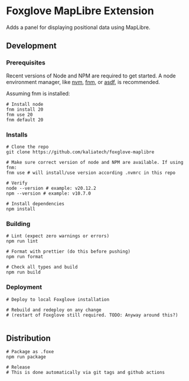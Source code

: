 # Foxglove MapLibre Extension

Adds a panel for displaying positional data using MapLibre.

## Development

### Prerequisites
Recent versions of Node and NPM are required to get started. A node environment manager,
like [nvm](https://github.com/nvm-sh/nvm), [fnm](https://github.com/Schniz/fnm),
or [asdf](https://asdf-vm.com/), is recommended.

Assuming fnm is installed:

```shell
# Install node
fnm install 20
fnm use 20
fnm default 20
```

### Installs

```shell
# Clone the repo
git clone https://github.com/kaliatech/foxglove-maplibre

# Make sure correct version of node and NPM are available. If using fnm:
fnm use # will install/use version according .nvmrc in this repo

# Verify
node --version # example: v20.12.2
npm --version # example: v10.7.0

# Install dependencies
npm install
```

### Building
```shell
# Lint (expect zero warnings or errors)
npm run lint

# Format with prettier (do this before pushing)
npm run format

# Check all types and build
npm run build
```

### Deployment
```shell
# Deploy to local Foxglove installation

# Rebuild and redeploy on any change
# (restart of Foxglove still required. TODO: Anyway around this?)


```

## Distribution

```shell
# Package as .foxe
npm run package

# Release
# This is done automatically via git tags and github actions
```